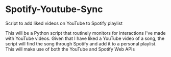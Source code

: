 # Spotify-Youtube-Sync
Script to add liked videos on YouTube to Spotify playlist

This will be a Python script that routinely monitors for interactions I've made with YouTube videos. Given that I have
liked a YouTube video of a song, the script will find the song through Spotify and add it to a personal playlist.
This will make use of both the YouTube and Spotify Web APIs
